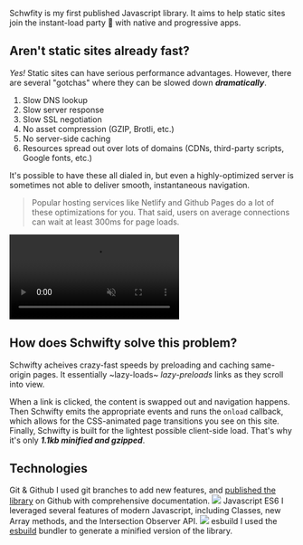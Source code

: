 Schwfity is my first published Javascript library. It aims to help static sites join the instant-load party 🥳 with native and progressive apps.

## Aren't static sites already fast?
*Yes!* Static sites can have serious performance advantages. However, there are several "gotchas" where they can be slowed down ***dramatically***.

1. Slow DNS lookup
2. Slow server response
3. Slow SSL negotiation
4. No asset compression (GZIP, Brotli, etc.)
5. No server-side caching
6. Resources spread out over lots of domains (CDNs, third-party scripts, Google fonts, etc.)

It's possible to have these all dialed in, but even a highly-optimized server is sometimes not able to deliver smooth, instantaneous navigation.

> Popular hosting services like Netlify and Github Pages do a lot of these optimizations for you. That said, users on average connections can wait at least 300ms for page loads.

<video autoplay playsinline loop muted src="/_assets/images/schwifty/speedDemo.mp4"></video>

## How does Schwifty solve this problem?
Schwifty acheives crazy-fast speeds by preloading and caching same-origin pages. It essentially ~lazy-loads~ *lazy-preloads* links as they scroll into view.

When a link is clicked, the content is swapped out and navigation happens. Then Schwifty emits the appropriate events and runs the `onload` callback, which allows for the CSS-animated page transitions you see on this site. Finally, Schwifty is built for the lightest possible client-side load. That's why it's only ***1.1kb minified and gzipped***.

## Technologies

<div class="technologies grid">

<Brick use="/_bricks/atoms/tech.html">
	<TechName>Git & Github</TechName>
	<TechUse>
		I used git branches to add new features, and <a target="_blank" href="https://github.com/bradeneast/schwifty">published the library</a> on Github with comprehensive documentation.
	</TechUse>
	<TechLogo>
		<img src="/_assets/images/technologies/github.svg" />
	</TechLogo>
</Brick>

<Brick use="/_bricks/atoms/tech.html">
	<TechName>Javascript ES6</TechName>
	<TechUse>
		I leveraged several features of modern Javascript, including Classes, new Array methods, and the Intersection Observer API.
	</TechUse>
	<TechLogo>
		<img src="/_assets/images/technologies/javascript.svg" />
	</TechLogo>
</Brick>

<Brick use="/_bricks/atoms/tech.html">
	<TechName>esbuild</TechName>
	<TechUse>
		I used the <a target="_blank" href="https://github.com/evanw/esbuild">esbuild</a> bundler to generate a minified version of the library.
	</TechUse>
</Brick>

</div>